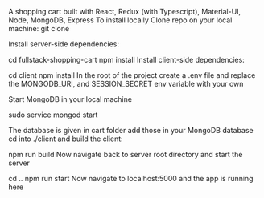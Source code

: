 A shopping cart built with React, Redux (with Typescript), Material-UI, Node, MongoDB, Express
To install locally
Clone repo on your local machine:
 git clone

Install server-side dependencies:

 cd fullstack-shopping-cart
 npm install
Install client-side dependencies:

 cd client
 npm install
In the root of the project create a .env file and replace the MONGODB_URI, and SESSION_SECRET env variable with your own

Start MongoDB in your local machine

sudo service mongod start

The database is given in cart folder add those in your MongoDB database
cd into ./client and build the client:

 npm run build
Now navigate back to server root directory and start the server

 cd ..
 npm run start
Now navigate to localhost:5000 and the app is running here